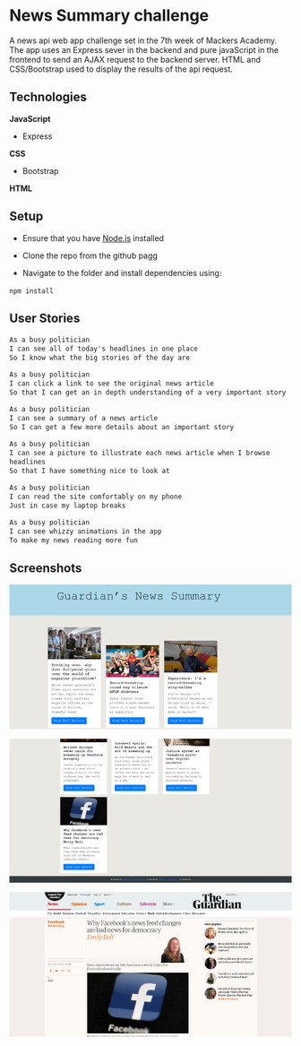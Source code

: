 # News Summary challenge

A news api web app challenge set in the 7th week of Mackers Academy. The app uses an Express sever in the backend and pure javaScript in the frontend to send an AJAX request to the backend server. HTML and CSS/Bootstrap used to display the results of the api request.

## Technologies

**JavaScript**
- Express

**CSS**

- Bootstrap

**HTML**
##

## Setup

* Ensure that you have [Node.js](https://nodejs.org/en/download/) installed
* Clone the repo from the github pagg

* Navigate to the folder and install dependencies using:

`npm install`


## User Stories

```
As a busy politician
I can see all of today's headlines in one place
So I know what the big stories of the day are
```

```
As a busy politician
I can click a link to see the original news article
So that I can get an in depth understanding of a very important story
```

```
As a busy politician
I can see a summary of a news article
So I can get a few more details about an important story
```

```
As a busy politician
I can see a picture to illustrate each news article when I browse headlines
So that I have something nice to look at
```

```
As a busy politician
I can read the site comfortably on my phone
Just in case my laptop breaks
```

```
As a busy politician
I can see whizzy animations in the app
To make my news reading more fun
```
## Screenshots

![alt text](./screenshots/src_s1.png "Screenshot of successful API Page")


![alt text](./screenshots/src_s2.png "Screenshot of successful API Page")

![alt text](./screenshots/src_s3.png "Artical page")
